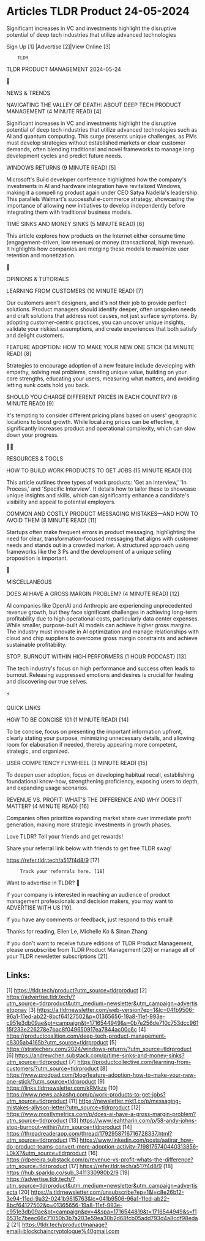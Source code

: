 # Articles TLDR Product 24-05-2024

Significant increases in VC and investments highlight the disruptive
potential of deep tech industries that utilize advanced technologies 


 Sign Up [1] |Advertise [2]|View Online [3] 

		TLDR 

TLDR PRODUCT MANAGEMENT 2024-05-24

📱 

NEWS & TRENDS

 NAVIGATING THE VALLEY OF DEATH: ABOUT DEEP TECH PRODUCT MANAGEMENT (4
MINUTE READ) [4] 

 Significant increases in VC and investments highlight the disruptive
potential of deep tech industries that utilize advanced technologies
such as AI and quantum computing. This surge presents unique
challenges, as PMs must develop strategies without established markets
or clear customer demands, often blending traditional and novel
frameworks to manage long development cycles and predict future needs.


 WINDOWS RETURNS (9 MINUTE READ) [5] 

 Microsoft's Build developer conference highlighted how the company's
investments in AI and hardware integration have revitalized Windows,
making it a compelling product again under CEO Satya Nadella's
leadership. This parallels Walmart's successful e-commerce strategy,
showcasing the importance of allowing new initiatives to develop
independently before integrating them with traditional business
models. 

 TIME SINKS AND MONEY SINKS (5 MINUTE READ) [6] 

 This article explores how products on the Internet either consume
time (engagement-driven, low revenue) or money (transactional, high
revenue). It highlights how companies are merging these models to
maximize user retention and monetization. 

🚀 

OPINIONS & TUTORIALS

 LEARNING FROM CUSTOMERS (10 MINUTE READ) [7] 

 Our customers aren't designers, and it's not their job to provide
perfect solutions. Product managers should identify deeper, often
unspoken needs and craft solutions that address root causes, not just
surface symptoms. By adopting customer-centric practices, you can
uncover unique insights, validate your riskiest assumptions, and
create experiences that both satisfy and delight customers. 

 FEATURE ADOPTION: HOW TO MAKE YOUR NEW ONE STICK (14 MINUTE READ) [8]


 Strategies to encourage adoption of a new feature include developing
with empathy, solving real problems, creating unique value, building
on your core strengths, educating your users, measuring what matters,
and avoiding letting sunk costs hold you back. 

 SHOULD YOU CHARGE DIFFERENT PRICES IN EACH COUNTRY? (8 MINUTE READ)
[9] 

 It's tempting to consider different pricing plans based on users'
geographic locations to boost growth. While localizing prices can be
effective, it significantly increases product and operational
complexity, which can slow down your progress. 

🧑‍💻 

RESOURCES & TOOLS

 HOW TO BUILD WORK PRODUCTS TO GET JOBS (15 MINUTE READ) [10] 

 This article outlines three types of work products: 'Get an
Interview,' 'In Process,' and 'Specific Interview'. It details how to
tailor these to showcase unique insights and skills, which can
significantly enhance a candidate's visibility and appeal to potential
employers. 

 COMMON AND COSTLY PRODUCT MESSAGING MISTAKES—AND HOW TO AVOID THEM
(8 MINUTE READ) [11] 

 Startups often make frequent errors in product messaging,
highlighting the need for clear, transformation-focused messaging that
aligns with customer needs and stands out in a crowded market. A
structured approach using frameworks like the 3 Ps and the development
of a unique selling proposition is important. 

🎁 

MISCELLANEOUS

 DOES AI HAVE A GROSS MARGIN PROBLEM? (4 MINUTE READ) [12] 

 AI companies like OpenAI and Anthropic are experiencing unprecedented
revenue growth, but they face significant challenges in achieving
long-term profitability due to high operational costs, particularly
data center expenses. While smaller, purpose-built AI models can
achieve higher gross margins. The industry must innovate in AI
optimization and manage relationships with cloud and chip suppliers to
overcome gross margin constraints and achieve sustainable
profitability. 

 STOP. BURNOUT WITHIN HIGH PERFORMERS (1 HOUR PODCAST) [13] 

 The tech industry's focus on high performance and success often leads
to burnout. Releasing suppressed emotions and desires is crucial for
healing and discovering our true selves. 

⚡ 

QUICK LINKS

 HOW TO BE CONCISE 101 (1 MINUTE READ) [14] 

 To be concise, focus on presenting the important information upfront,
clearly stating your purpose, minimizing unnecessary details, and
allowing room for elaboration if needed, thereby appearing more
competent, strategic, and organized. 

 USER COMPETENCY FLYWHEEL (3 MINUTE READ) [15] 

 To deepen user adoption, focus on developing habitual recall,
establishing foundational know-how, strengthening proficiency,
exposing users to depth, and expanding usage scenarios. 

 REVENUE VS. PROFIT: WHAT'S THE DIFFERENCE AND WHY DOES IT MATTER? (4
MINUTE READ) [16] 

 Companies often prioritize expanding market share over immediate
profit generation, making more strategic investments in growth phases.


Love TLDR? Tell your friends and get rewards!

 Share your referral link below with friends to get free TLDR swag! 

 https://refer.tldr.tech/a517f4d8/9 [17] 

		 Track your referrals here. [18] 

Want to advertise in TLDR? 📰

 If your company is interested in reaching an audience of product
management professionals and decision makers, you may want to
ADVERTISE WITH US [19]. 

 If you have any comments or feedback, just respond to this email! 

Thanks for reading, 
Ellen Le, Michelle Ko & Sinan Zhang 

If you don't want to receive future editions of TLDR Product
Management, please unsubscribe from TLDR Product Management [20] or
manage all of your TLDR newsletter subscriptions [21]. 

 

Links:
------
[1] https://tldr.tech/product?utm_source=tldrproduct
[2] https://advertise.tldr.tech/?utm_source=tldrproduct&utm_medium=newsletter&utm_campaign=advertisetopnav
[3] https://a.tldrnewsletter.com/web-version?ep=1&lc=041b9506-96a1-11ed-ab22-8bcf64127502&p=01365656-19a8-11ef-993e-c951e3db09ae&pt=campaign&t=1716544949&s=0b7e256de710c753dcc96115f233e226278e7bac8f049650917ea7844ac00c6c
[4] https://productcoalition.com/deep-tech-product-management-c8305ab4165b?utm_source=tldrproduct
[5] https://stratechery.com/2024/windows-returns/?utm_source=tldrproduct
[6] https://andrewchen.substack.com/p/time-sinks-and-money-sinks?utm_source=tldrproduct
[7] https://productcollective.com/learning-from-customers/?utm_source=tldrproduct
[8] https://www.prodpad.com/blog/feature-adoption-how-to-make-your-new-one-stick/?utm_source=tldrproduct
[9] https://links.tldrnewsletter.com/kRMkze
[10] https://www.news.aakashg.com/p/work-products-to-get-jobs?utm_source=tldrproduct
[11] https://newsletter.mkt1.co/p/messaging-mistakes-allyson-letteri?utm_source=tldrproduct
[12] https://www.mostlymetrics.com/p/does-ai-have-a-gross-margin-problem?utm_source=tldrproduct
[13] https://www.leahtharin.com/p/58-andy-johns-stop-burnout-within?utm_source=tldrproduct
[14] https://threadreaderapp.com/thread/1792958716716728337.html?utm_source=tldrproduct
[15] https://www.linkedin.com/posts/aatirar_how-do-product-teams-convert-mere-adoption-activity-7198175740440313856-L0kX?&utm_source=tldrproduct
[16] https://dpereira.substack.com/p/revenue-vs-profit-whats-the-difference?utm_source=tldrproduct
[17] https://refer.tldr.tech/a517f4d8/9
[18] https://hub.sparklp.co/sub_3411330980b2/9
[19] https://advertise.tldr.tech/?utm_source=tldrproduct&utm_medium=newsletter&utm_campaign=advertisecta
[20] https://a.tldrnewsletter.com/unsubscribe?ep=1&l=c8e26b12-3e94-11ed-9a32-0241b9615763&lc=041b9506-96a1-11ed-ab22-8bcf64127502&p=01365656-19a8-11ef-993e-c951e3db09ae&pt=campaign&pv=4&spa=1716544819&t=1716544949&s=f16531c7beec66c71050b3b7a203e59ea30b2d68fcb05add793d4a8cdf98eda2
[21] https://tldr.tech/product/manage?email=blockchaincryptologue%40gmail.com
